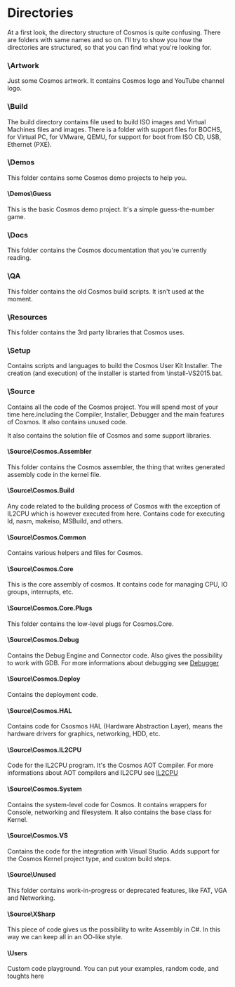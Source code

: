 

# Directories

At a first look, the directory structure of Cosmos is quite confusing. There are folders with same names and so on. I'll try to show you how the directories are structured, so that you can find what you're looking for.

### \Artwork

Just some Cosmos artwork. It contains Cosmos logo and YouTube channel logo.

### \Build

The build directory contains file used to build ISO images and Virtual Machines files and images. There is a folder with support files for BOCHS, for Virtual PC, for VMware, QEMU, for support for boot from ISO CD, USB, Ethernet (PXE).

### \Demos

This folder contains some Cosmos demo projects to help you.

#### \Demos\Guess

This is the basic Cosmos demo project. It's a simple guess-the-number game.

### \Docs

This folder contains the Cosmos documentation that you're currently reading.

### \QA

This folder contains the old Cosmos build scripts.
It isn't used at the moment.

### \Resources

This folder contains the 3rd party libraries that Cosmos uses.

### \Setup

Contains scripts and languages to build the Cosmos User Kit Installer. The creation (and execution) of the installer is started from \install-VS2015.bat.

### \Source

Contains all the code of the Cosmos project. You will spend most of your time here.including the Compiler, Installer, Debugger and the main features of Cosmos. It also contains unused code.

It also contains the solution file of Cosmos and some support libraries.

#### \Source\Cosmos.Assembler

This folder contains the Cosmos assembler, the thing that writes generated assembly code in the kernel file.

#### \Source\Cosmos.Build

Any code related to the building process of Cosmos with the exception of
IL2CPU which is however executed from here. Contains code for executing ld,
nasm, makeiso, MSBuild, and others.

#### \Source\Cosmos.Common

Contains various helpers and files for Cosmos.

#### \Source\Cosmos.Core

This is the core assembly of cosmos. It contains code for managing CPU, IO groups, interrupts, etc.

#### \Source\Cosmos.Core.Plugs

This folder contains the low-level plugs for Cosmos.Core.

#### \Source\Cosmos.Debug

Contains the Debug Engine and Connector code. Also gives the possibility to
work with GDB. For more informations about debugging see
[Debugger](debugger.htm)

#### \Source\Cosmos.Deploy

Contains the deployment code.

#### \Source\Cosmos.HAL

Contains code for Csosmos HAL (Hardware Abstraction Layer), means the hardware drivers for graphics, networking, HDD, etc.

#### \Source\Cosmos.IL2CPU

Code for the IL2CPU program. It's the Cosmos AOT Compiler. For more
informations about AOT compilers and IL2CPU see [IL2CPU](https://github.com/CosmosOS/Cosmos/blob/master/Docs/Compiler/il2cpu.md)

#### \Source\Cosmos.System

Contains the system-level code for Cosmos. It contains wrappers for Console, networking and filesystem. It also contains the base class for Kernel.

#### \Source\Cosmos.VS

Contains the code for the integration with Visual Studio. Adds support for the Cosmos Kernel project type, and custom build steps.

#### \Source\Unused

This folder contains work-in-progress or deprecated features, like FAT, VGA and Networking.

#### \Source\XSharp

This piece of code gives us the possibility to write Assembly in C#. In this way we can keep all in an OO-like style.

#### \Users

Custom code playground. You can put your examples, random code, and toughts
here

